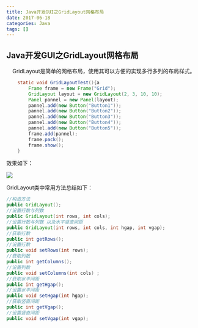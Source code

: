 ```yaml
---
title: Java开发GUI之GridLayout网格布局
date: 2017-06-18
categories: Java
tags: []
---
```

## Java开发GUI之GridLayout网格布局

    GridLayout是简单的网格布局，使用其可以方便的实现多行多列的布局样式。

```java
    static void GridLayoutTest(){a
        Frame frame = new Frame("Grid");
        GridLayout layout = new GridLayout(2, 3, 10, 10);
        Panel pannel = new Panel(layout);
        pannel.add(new Button("Button1"));
        pannel.add(new Button("Button2"));
        pannel.add(new Button("Button3"));
        pannel.add(new Button("Button4"));
        pannel.add(new Button("Button5"));
        frame.add(pannel);
        frame.pack();
        frame.show();
    }
```

效果如下：

![](https://static.oschina.net/uploads/space/2017/0618/205551_tFNu_2340880.png)

GridLayout类中常用方法总结如下：

```java
//构造方法
public GridLayout();
//设置行数与列数
public GridLayout(int rows, int cols);
//设置行数与列数 以及水平竖直间距
public GridLayout(int rows, int cols, int hgap, int vgap);
//获取行数
public int getRows();
//设置行数
public void setRows(int rows);
//获取列数
public int getColumns();
//设置列数
public void setColumns(int cols) ;
//获取水平间距
public int getHgap();
//设置水平间距
public void setHgap(int hgap);
//获取竖直间距
public int getVgap();
//设置竖直间距
public void setVgap(int vgap);
```
